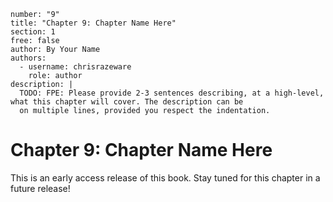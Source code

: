 ```metadata
number: "9"
title: "Chapter 9: Chapter Name Here"
section: 1
free: false
author: By Your Name
authors:
  - username: chrisrazeware
    role: author
description: |
  TODO: FPE: Please provide 2-3 sentences describing, at a high-level, what this chapter will cover. The description can be
  on multiple lines, provided you respect the indentation.
```

# Chapter 9: Chapter Name Here

This is an early access release of this book. Stay tuned for this chapter in a future release!